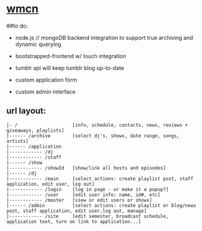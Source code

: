 # [wmcn](http://wmcn.tumblr.com)

##to do:
* node.js // mongoDB backend integration to support true archiving and dynamic querying

* bootstrapped-frontend w/ touch integration

* tumblr api will keep tumblr blog up-to-date

* custom application form

* custom admin interface


## url layout:
	|- /					[info, schedule, contacts, news, reviews + giveaways, playlists]
	|------ /archive 		[select dj's, shows, date range, songs, artists]
	|------ /application
	|------------ /dj
	|------------ /staff
	|------ /show
	|------------ /showId	[show/link all hosts and episodes]
	|------ /dj
	|------------ /main		[select actions: create playlist post, staff application, edit user, log out]
	|------------ /login	[log in page - or make it a popup?]
	|------------ /user 	[edit user info: name, id#, etc]
	|------------ /master	[view or edit users or shows]
	|------ /admin		 	[select actions: create playlist or blog/news post, staff application, edit user,log out, manage]
	|------------ /site 	[edit semester, broadcast schedule, application text, turn on link to application...]
	